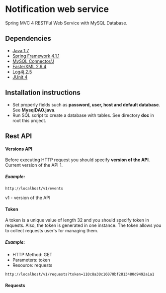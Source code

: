 # Notification web service
Spring MVC 4 RESTFul Web Service with MySQL Database.

## Dependencies
  - [Java 1.7](http://www.oracle.com/technetwork/java/javase/archive-139210.html)
  - [Spring Framework 4.1.1](https://spring.io/)
  - [MySQL Connector/J](http://www.mysql.com/)
  - [FasterXML 2.6.4](https://github.com/FasterXML/jackson)
  - [Log4j 2.5](http://logging.apache.org/log4j/2.x/)
  - [JUnit 4](http://junit.org/junit4/)
  
## Installation instructions
  - Set properly fields such as **password, user, host and default database**. See **MysqlDAO.java**.
  - Run SQL script to create a database with tables. See directory **doc** in root this project.
  
## Rest API

#### Versions API
  Before executing HTTP request you should specify **version of the API**. Current version of the API 1.
##### Example:
  ```
  http://localhost/v1/events
  ```
  v1 - version of the API
#### Token
  A token is a unique value of length 32 and you should specify token in requests. 
  Also, the token is generated in one instance.
  The token allows you to collect requests user's for managing them.
  
##### Example:

  - HTTP Method: GET
  - Parameters: token
  - Resource: requests
  
  ```
  http://localhost/v1/requests?token=110c8a30c16070bf2813480d9492a1a1
  ```
  
#### Requests
  
  
  
  
  
  

